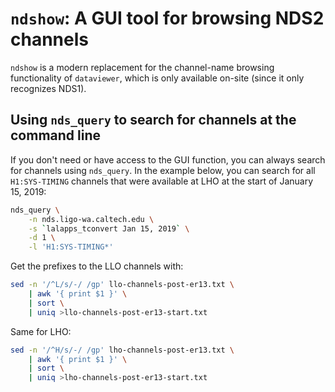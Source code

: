 # `ndshow`: A GUI tool for browsing NDS2 channels

`ndshow` is a modern replacement for the channel-name browsing functionality of
`dataviewer`, which is only available on-site (since it only recognizes NDS1).

## Using `nds_query` to search for channels at the command line

If you don't need or have access to the GUI function, you can always search for
channels using `nds_query`. In the example below, you can search for all
`H1:SYS-TIMING` channels that were available at LHO at the start of January 15,
2019:

```bash
nds_query \
    -n nds.ligo-wa.caltech.edu \
    -s `lalapps_tconvert Jan 15, 2019` \
    -d 1 \
    -l 'H1:SYS-TIMING*'
```

Get the prefixes to the LLO channels with:

```bash
sed -n '/^L/s/-/ /gp' llo-channels-post-er13.txt \
    | awk '{ print $1 }' \
    | sort \
    | uniq >llo-channels-post-er13-start.txt
```

Same for LHO:

```bash
sed -n '/^H/s/-/ /gp' lho-channels-post-er13.txt \
    | awk '{ print $1 }' \
    | sort \
    | uniq >lho-channels-post-er13-start.txt
```
